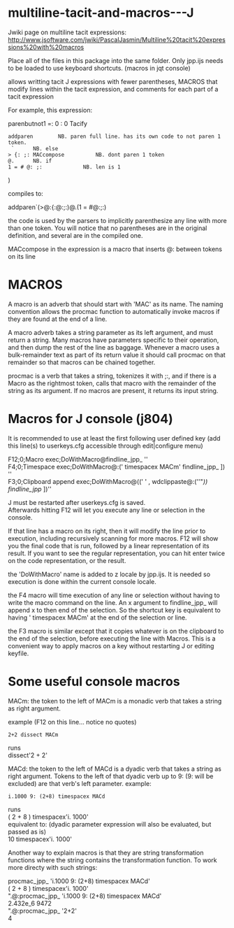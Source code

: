 # multiline-tacit-and-macros---J

Jwiki page on multiline tacit expressions:  
http://www.jsoftware.com/jwiki/PascalJasmin/Multiline%20tacit%20expressions%20with%20macros

Place all of the files in this package into the same folder.  Only jpp.ijs needs to be loaded to use keyboard shortcuts. (macros in jqt console)

allows writting tacit J expressions with fewer parentheses, MACROS that modify lines within the tacit expression, and comments for each part of a tacit expression

For example, this expression:

parenbutnot1 =: 0 : 0  Tacify   

    addparen 		NB. paren full line. has its own code to not paren 1 token.	 		
     `		NB. else  
    > {: ;: MACcompose   		NB. dont paren 1 token  
    @. 		NB. if  
    1 = # @: ;: 	 	    NB. len is 1  
)

compiles to:

addparen`(>@:{:@:;:)@.(1 = #@:;:)

the code is used by the parsers to implicitly parenthesize any line with more than one token.  You will notice that no parentheses are in the original definition, and several are in the compiled one.  

MACcompose in the expression is a macro that inserts @: between tokens on its line

# MACROS

A macro is an adverb that should start with 'MAC' as its name.  The naming convention allows the procmac function to automatically invoke macros if they are found at the end of a line.

A macro adverb takes a string parameter as its left argument, and must return a string.  Many macros have parameters specific to their operation, and then dump the rest of the line as baggage.  Whenever a macro uses a bulk-remainder text as part of its return value it should call procmac on that remainder so that macros can be chained together.

procmac is a verb that takes a string, tokenizes it with ;:, and if there is a Macro as the rightmost token, calls that macro with the remainder of the string as its argument.  If no macros are present, it returns its input string.

# Macros for J console (j804)

It is recommended to use at least the first following user defined key (add this line(s) to userkeys.cfg accessible through edit|configure menu)

F12;0;Macro exec;DoWithMacro@findline_jpp_ ''  
F4;0;Timespace exec;DoWithMacro@:(' timespacex MACm' findline_jpp_ ]) ''  
F3;0;Clipboard append exec;DoWithMacro@((' ' , wdclippaste@:(''"_)) findline_jpp_ ])''  

J must be restarted after userkeys.cfg is saved.  
Afterwards hitting F12 will let you execute any line or selection in the console.

If that line has a macro on its right, then it will modify the line prior to execution, including recursively scanning for more macros.
F12 will show you the final code that is run, followed by a linear representation of its result.
If you want to see the regular representation, you can hit enter twice on the code representation, or the result.

the 'DoWithMacro' name is added to z locale by jpp.ijs.  It is needed so execution is done within the current console locale.

the F4 macro will time execution of any line or selection without having to write the macro command on the line.  An x argument to findline_jpp_ will append x to then end of the selection.  So the shortcut key is equivalent to having ' timespacex MACm' at the end of the selection or line.

the F3 macro is similar except that it copies whatever is on the clipboard to the end of the selection, before executing the line with Macros.  This is a convenient way to apply macros on a key without restarting J or editing keyfile.

# Some useful console macros

MACm:  the token to the left of MACm is a monadic verb that takes a string as right argument.

example (F12 on this line... notice no quotes)

    2+2 dissect MACm

runs  
dissect'2 + 2'  

MACd:  the token to the left of MACd is a dyadic verb that takes a string as right argument.  Tokens to the left of that dyadic verb up to 9: (9: will be excluded) are that verb's left parameter. example:

    i.1000 9: (2+8) timespacex MACd
    
runs  
( 2 + 8 ) timespacex'i. 1000'  
equivalent to: (dyadic parameter expression will also be evaluated, but passed as is)  
10 timespacex'i. 1000'

Another way to explain macros is that they are string transformation functions where the string contains the transformation function.  To work more directy with such strings:


   procmac_jpp_ 'i.1000 9: (2+8) timespacex MACd'  
( 2 + 8 ) timespacex'i. 1000'  
   ".@:procmac_jpp_ 'i.1000 9: (2+8) timespacex MACd'  
2.432e_6 9472  
   ".@:procmac_jpp_ '2+2'  
4
